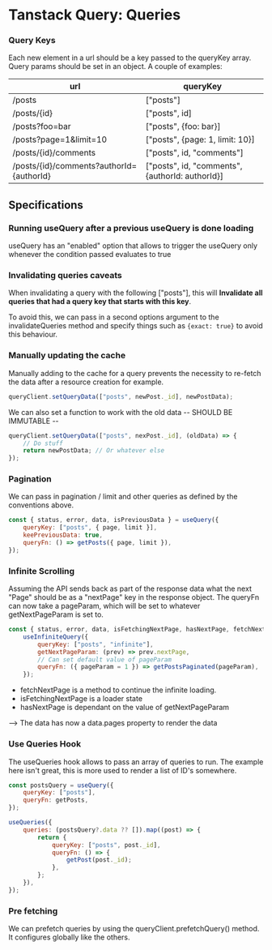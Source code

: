 # Tanstack Query: Queries

### Query Keys

Each new element in a url should be a key passed to the queryKey array. Query params should be set in an object.
A couple of examples:

| url                                      | queryKey                                        |
| ---------------------------------------- | ----------------------------------------------- |
| /posts                                   | ["posts"]                                       |
| /posts/{id}                              | ["posts", id]                                   |
| /posts?foo=bar                           | ["posts", {foo: bar}]                           |
| /posts?page=1&limit=10                   | ["posts", {page: 1, limit: 10}]                 |
| /posts/{id}/comments                     | ["posts", id, "comments"]                       |
| /posts/{id}/comments?authorId={authorId} | ["posts", id, "comments", {authorId: authorId}] |

## Specifications

### Running useQuery after a previous useQuery is done loading

useQuery has an "enabled" option that allows to trigger the useQuery only whenever the condition passed evaluates to true

### Invalidating queries caveats

When invalidating a query with the following ["posts"], this will <b>Invalidate all queries that had a query key that starts with this key</b>.

To avoid this, we can pass in a second options argument to the invalidateQueries method and specify things such as `{exact: true}` to avoid this behaviour.

### Manually updating the cache

Manually adding to the cache for a query prevents the necessity to re-fetch the data after a resource creation for example.

```js
queryClient.setQueryData(["posts", newPost._id], newPostData);
```

We can also set a function to work with the old data -- SHOULD BE IMMUTABLE --

```js
queryClient.setQueryData(["posts", nexPost._id], (oldData) => {
    // Do stuff
    return newPostData; // Or whatever else
});
```

### Pagination

We can pass in pagination / limit and other queries as defined by the conventions above.

```js
const { status, error, data, isPreviousData } = useQuery({
    queryKey: ["posts", { page, limit }],
    keePreviousData: true,
    queryFn: () => getPosts({ page, limit }),
});
```

### Infinite Scrolling

Assuming the API sends back as part of the response data what the next "Page" should be as a "nextPage" key in the response object. The queryFn can now take a pageParam, which will be set to whatever getNextPageParam is set to.

```js
const { status, error, data, isFetchingNextPage, hasNextPage, fetchNextPage } =
    useInfiniteQuery({
        queryKey: ["posts", "infinite"],
        getNextPageParam: (prev) => prev.nextPage,
        // Can set default value of pageParam
        queryFn: ({ pageParam = 1 }) => getPostsPaginated(pageParam),
    });
```

-   fetchNextPage is a method to continue the infinite loading.
-   isFetchingNextPage is a loader state
-   hasNextPage is dependant on the value of getNextPageParam

--> The data has now a data.pages property to render the data

### Use Queries Hook

The useQueries hook allows to pass an array of queries to run.
The example here isn't great, this is more used to render a list of ID's somewhere.

```js
const postsQuery = useQuery({
    queryKey: ["posts"],
    queryFn: getPosts,
});

useQueries({
    queries: (postsQuery?.data ?? []).map((post) => {
        return {
            queryKey: ["posts", post._id],
            queryFn: () => {
                getPost(post._id);
            },
        };
    }),
});
```

### Pre fetching

We can prefetch queries by using the queryClient.prefetchQuery() method. It configures globally like the others.